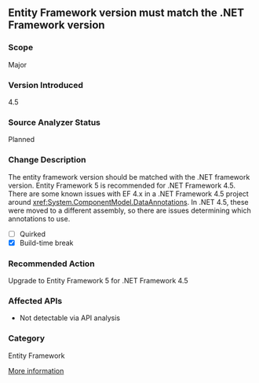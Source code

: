 ## Entity Framework version must match the .NET Framework version

### Scope
Major

### Version Introduced
4.5

### Source Analyzer Status
Planned

### Change Description

The entity framework version should be matched with the .NET framework version.
Entity Framework 5 is recommended for .NET Framework 4.5. There are some known issues with
EF 4.x in a .NET Framework 4.5 project around
<xref:System.ComponentModel.DataAnnotations>. In .NET
4.5, these were moved to a different assembly, so there are issues determining
which annotations to use.

- [ ] Quirked
- [x] Build-time break

### Recommended Action
Upgrade to Entity Framework 5 for .NET Framework 4.5

### Affected APIs
* Not detectable via API analysis

### Category
Entity Framework

[More information](https://forums.asp.net/t/1779042.aspx)

<!-- breaking change id: 25 -->
